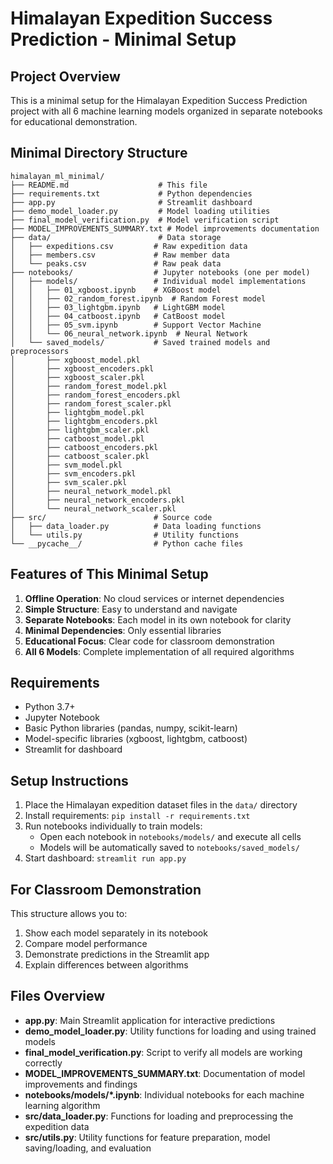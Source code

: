# Himalayan Expedition Success Prediction - Minimal Setup

## Project Overview
This is a minimal setup for the Himalayan Expedition Success Prediction project with all 6 machine learning models organized in separate notebooks for educational demonstration.

## Minimal Directory Structure

```
himalayan_ml_minimal/
├── README.md                    # This file
├── requirements.txt             # Python dependencies
├── app.py                       # Streamlit dashboard
├── demo_model_loader.py         # Model loading utilities
├── final_model_verification.py  # Model verification script
├── MODEL_IMPROVEMENTS_SUMMARY.txt # Model improvements documentation
├── data/                        # Data storage
│   ├── expeditions.csv         # Raw expedition data
│   ├── members.csv             # Raw member data
│   └── peaks.csv               # Raw peak data
├── notebooks/                  # Jupyter notebooks (one per model)
│   ├── models/                 # Individual model implementations
│   │   ├── 01_xgboost.ipynb    # XGBoost model
│   │   ├── 02_random_forest.ipynb  # Random Forest model
│   │   ├── 03_lightgbm.ipynb   # LightGBM model
│   │   ├── 04_catboost.ipynb   # CatBoost model
│   │   ├── 05_svm.ipynb        # Support Vector Machine
│   │   └── 06_neural_network.ipynb  # Neural Network
│   └── saved_models/           # Saved trained models and preprocessors
│       ├── xgboost_model.pkl
│       ├── xgboost_encoders.pkl
│       ├── xgboost_scaler.pkl
│       ├── random_forest_model.pkl
│       ├── random_forest_encoders.pkl
│       ├── random_forest_scaler.pkl
│       ├── lightgbm_model.pkl
│       ├── lightgbm_encoders.pkl
│       ├── lightgbm_scaler.pkl
│       ├── catboost_model.pkl
│       ├── catboost_encoders.pkl
│       ├── catboost_scaler.pkl
│       ├── svm_model.pkl
│       ├── svm_encoders.pkl
│       ├── svm_scaler.pkl
│       ├── neural_network_model.pkl
│       ├── neural_network_encoders.pkl
│       └── neural_network_scaler.pkl
├── src/                        # Source code
│   ├── data_loader.py          # Data loading functions
│   └── utils.py                # Utility functions
└── __pycache__/                # Python cache files
```

## Features of This Minimal Setup

1. **Offline Operation**: No cloud services or internet dependencies
2. **Simple Structure**: Easy to understand and navigate
3. **Separate Notebooks**: Each model in its own notebook for clarity
4. **Minimal Dependencies**: Only essential libraries
5. **Educational Focus**: Clear code for classroom demonstration
6. **All 6 Models**: Complete implementation of all required algorithms

## Requirements

- Python 3.7+
- Jupyter Notebook
- Basic Python libraries (pandas, numpy, scikit-learn)
- Model-specific libraries (xgboost, lightgbm, catboost)
- Streamlit for dashboard

## Setup Instructions

1. Place the Himalayan expedition dataset files in the `data/` directory
2. Install requirements: `pip install -r requirements.txt`
3. Run notebooks individually to train models:
   - Open each notebook in `notebooks/models/` and execute all cells
   - Models will be automatically saved to `notebooks/saved_models/`
4. Start dashboard: `streamlit run app.py`

## For Classroom Demonstration

This structure allows you to:
1. Show each model separately in its notebook
2. Compare model performance
3. Demonstrate predictions in the Streamlit app
4. Explain differences between algorithms

## Files Overview

- **app.py**: Main Streamlit application for interactive predictions
- **demo_model_loader.py**: Utility functions for loading and using trained models
- **final_model_verification.py**: Script to verify all models are working correctly
- **MODEL_IMPROVEMENTS_SUMMARY.txt**: Documentation of model improvements and findings
- **notebooks/models/*.ipynb**: Individual notebooks for each machine learning algorithm
- **src/data_loader.py**: Functions for loading and preprocessing the expedition data
- **src/utils.py**: Utility functions for feature preparation, model saving/loading, and evaluation